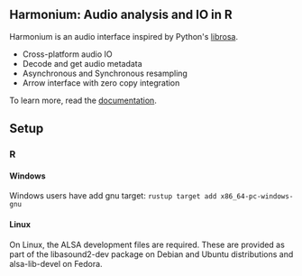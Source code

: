 ## Harmonium: Audio analysis and IO in R

Harmonium is an audio interface inspired by Python's [librosa](https://github.com/librosa/librosa).

- Cross-platform audio IO
- Decode and get audio metadata
- Asynchronous and Synchronous resampling
- Arrow interface with zero copy integration

To learn more, read the [documentation](https://daniellga.github.io/harmonium/).

## Setup

### R

#### Windows

Windows users have add gnu target:
`rustup target add x86_64-pc-windows-gnu`

#### Linux

On Linux, the ALSA development files are required. These are provided as part of the libasound2-dev package on Debian and Ubuntu distributions and alsa-lib-devel on Fedora.
